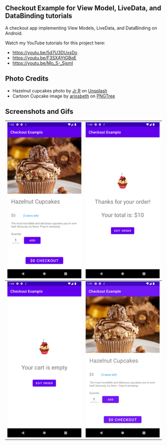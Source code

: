 ## Checkout Example for View Model, LiveData, and DataBinding tutorials
A checkout app implementing View Models, LiveData, and DataBinding on Android.

Watch my YouTube tutorials for this project here:

- https://youtu.be/5d7U3DUxsDo
- https://youtu.be/F3SXAYtGBqE
- https://youtu.be/Mo_S-_5jsmI

## Photo Credits
- Hazelnut cupcakes photo by [Jr R](https://unsplash.com/@wachalala?utm_source=unsplash&utm_medium=referral&utm_content=creditCopyText) on [Unsplash](https://unsplash.com/photos/90HdOlGbjck?utm_source=unsplash&utm_medium=referral&utm_content=creditCopyText)
- Cartoon Cupcake image by [ariosbeth](https://pngtree.com/freepng/cartoon-cupcake-for-birthday-decoration_5314854.html) on [PNGTree](https://pngtree.com/)

## Screenshots and Gifs
| <img src="./screenshots/product-detail-fragment.png" width=300> |<img src="./screenshots/shopping-cart-fragment.png" width=300>|
|-----------------------------------------------------------------| --- |
| <img src="./screenshots/empty_cart.png" width=300>              |<img src="./screenshots/checkout-example.gif" width=300>|
